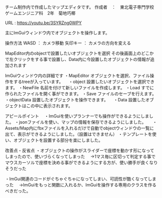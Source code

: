 
チーム制作内で作成したマップエディタです。
作成者　：　東北電子専門学校　ゲームエンジニア科　2年　菊地巧椰

URL : https://youtu.be/3SYRZng0WPY

主にImGuiウィンドウ内でオブジェクトを操作します。

操作方法
 WASD    ：  カメラ移動
 矢印キー ：  カメラの方向を変える
 
MapEditor内のobjectで設置したいオブジェクトを選択
その後画面上のどこかで左クリックをする事で設置し、Data内に今設置したオブジェクトの情報が追加されます

ImGuiウィンドウ内の詳細です
・MapEditor        オブジェクトを選択、ファイル操作をするtreeが入っています。
　・object         設置したいオブジェクトを選択できます。
  ・NewFile        名前を付けて新しいファイルを作成します。
  ・Load           すでに作られたファイルを開く事ができます。
  ・Save           ファイルのセーブを行えます。
・objectData       設置したオブジェクトを操作できます。
　・Data           設置したオブジェクトはこの中に表示されます。

 
 アピールポイント
 　・ImGuiを使いプランナーでも操作ができるようにしました。
   ・jsonファイルを使い、マップの情報を保存できるようにしました。
　 ・Assets/Map内にfbxファイルを入れるだけで自動でobjectウィンドウの一覧に出て、表示ができるようにしました。（設置はできません）
   ・テンプレートを使い、オブジェクトを設置する部分を楽にしました。

改善点・反省点
  ・オブジェクトの操作がスライダーで座標を動かす形になってしまったので、使いづらくなってしまった
  　→1マス毎に区切って判定する事でマウスカーソルで座標を決める事ができるようにする方が、使い勝手が良くなりそうだった

  ・ImGui関連のコードがぐちゃぐちゃになってしまい、可読性が酷くなってしまった
  　→ImGuiをもっと関数に入れるか、ImGuiを操作する専用のクラスを作るべきだった。
